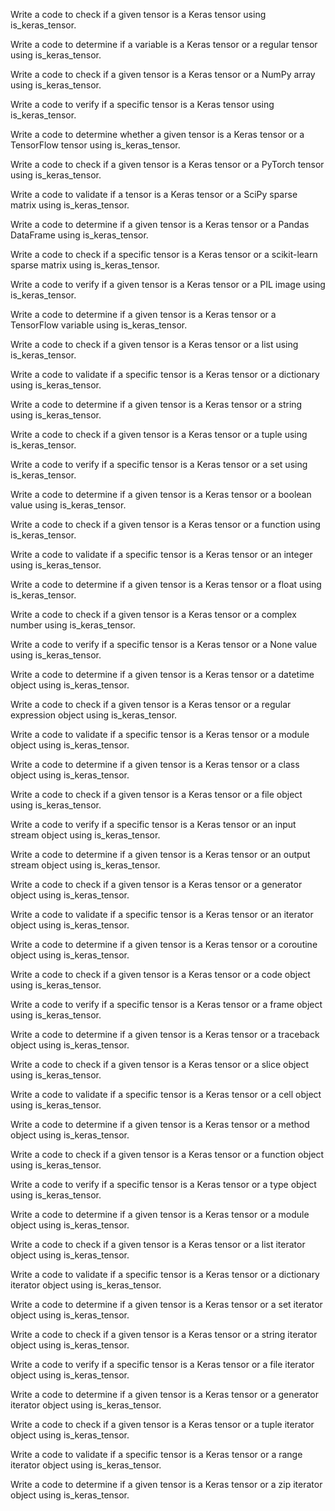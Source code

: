 Write a code to check if a given tensor is a Keras tensor using is_keras_tensor.

Write a code to determine if a variable is a Keras tensor or a regular tensor using is_keras_tensor.

Write a code to check if a given tensor is a Keras tensor or a NumPy array using is_keras_tensor.

Write a code to verify if a specific tensor is a Keras tensor using is_keras_tensor.

Write a code to determine whether a given tensor is a Keras tensor or a TensorFlow tensor using is_keras_tensor.

Write a code to check if a given tensor is a Keras tensor or a PyTorch tensor using is_keras_tensor.

Write a code to validate if a tensor is a Keras tensor or a SciPy sparse matrix using is_keras_tensor.

Write a code to determine if a given tensor is a Keras tensor or a Pandas DataFrame using is_keras_tensor.

Write a code to check if a specific tensor is a Keras tensor or a scikit-learn sparse matrix using is_keras_tensor.

Write a code to verify if a given tensor is a Keras tensor or a PIL image using is_keras_tensor.

Write a code to determine if a given tensor is a Keras tensor or a TensorFlow variable using is_keras_tensor.

Write a code to check if a given tensor is a Keras tensor or a list using is_keras_tensor.

Write a code to validate if a specific tensor is a Keras tensor or a dictionary using is_keras_tensor.

Write a code to determine if a given tensor is a Keras tensor or a string using is_keras_tensor.

Write a code to check if a given tensor is a Keras tensor or a tuple using is_keras_tensor.

Write a code to verify if a specific tensor is a Keras tensor or a set using is_keras_tensor.

Write a code to determine if a given tensor is a Keras tensor or a boolean value using is_keras_tensor.

Write a code to check if a given tensor is a Keras tensor or a function using is_keras_tensor.

Write a code to validate if a specific tensor is a Keras tensor or an integer using is_keras_tensor.

Write a code to determine if a given tensor is a Keras tensor or a float using is_keras_tensor.

Write a code to check if a given tensor is a Keras tensor or a complex number using is_keras_tensor.

Write a code to verify if a specific tensor is a Keras tensor or a None value using is_keras_tensor.

Write a code to determine if a given tensor is a Keras tensor or a datetime object using is_keras_tensor.

Write a code to check if a given tensor is a Keras tensor or a regular expression object using is_keras_tensor.

Write a code to validate if a specific tensor is a Keras tensor or a module object using is_keras_tensor.

Write a code to determine if a given tensor is a Keras tensor or a class object using is_keras_tensor.

Write a code to check if a given tensor is a Keras tensor or a file object using is_keras_tensor.

Write a code to verify if a specific tensor is a Keras tensor or an input stream object using is_keras_tensor.

Write a code to determine if a given tensor is a Keras tensor or an output stream object using is_keras_tensor.

Write a code to check if a given tensor is a Keras tensor or a generator object using is_keras_tensor.

Write a code to validate if a specific tensor is a Keras tensor or an iterator object using is_keras_tensor.

Write a code to determine if a given tensor is a Keras tensor or a coroutine object using is_keras_tensor.

Write a code to check if a given tensor is a Keras tensor or a code object using is_keras_tensor.

Write a code to verify if a specific tensor is a Keras tensor or a frame object using is_keras_tensor.

Write a code to determine if a given tensor is a Keras tensor or a traceback object using is_keras_tensor.

Write a code to check if a given tensor is a Keras tensor or a slice object using is_keras_tensor.

Write a code to validate if a specific tensor is a Keras tensor or a cell object using is_keras_tensor.

Write a code to determine if a given tensor is a Keras tensor or a method object using is_keras_tensor.

Write a code to check if a given tensor is a Keras tensor or a function object using is_keras_tensor.

Write a code to verify if a specific tensor is a Keras tensor or a type object using is_keras_tensor.

Write a code to determine if a given tensor is a Keras tensor or a module object using is_keras_tensor.

Write a code to check if a given tensor is a Keras tensor or a list iterator object using is_keras_tensor.

Write a code to validate if a specific tensor is a Keras tensor or a dictionary iterator object using is_keras_tensor.

Write a code to determine if a given tensor is a Keras tensor or a set iterator object using is_keras_tensor.

Write a code to check if a given tensor is a Keras tensor or a string iterator object using is_keras_tensor.

Write a code to verify if a specific tensor is a Keras tensor or a file iterator object using is_keras_tensor.

Write a code to determine if a given tensor is a Keras tensor or a generator iterator object using is_keras_tensor.

Write a code to check if a given tensor is a Keras tensor or a tuple iterator object using is_keras_tensor.

Write a code to validate if a specific tensor is a Keras tensor or a range iterator object using is_keras_tensor.

Write a code to determine if a given tensor is a Keras tensor or a zip iterator object using is_keras_tensor.